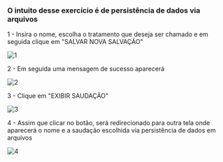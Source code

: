 ### O intuito desse exercício é de persistência de dados via arquivos

1 - Insira o nome, escolha o tratamento que deseja ser chamado e em seguida clique em "SALVAR NOVA SALVAÇÃO"

![1](https://user-images.githubusercontent.com/28809180/183777566-624ed47b-924f-44b1-a815-679b9ccab7e1.png)

2 - Em seguida uma mensagem de sucesso aparecerá

![2](https://user-images.githubusercontent.com/28809180/183777624-7d42042f-37f8-49f0-914a-f989981c8ea5.png)

3 - Clique em "EXIBIR SAUDAÇÃO"

![3](https://user-images.githubusercontent.com/28809180/183777833-2c05ffe5-20eb-414a-97b0-e70baefcefd4.jpg)

4 - Assim que clicar no botão, será redirecionado para outra tela onde aparecerá o nome e a saudação escolhida via persistência de dados em arquivos

![4](https://user-images.githubusercontent.com/28809180/183777991-c68977d0-efd2-4ab5-b8e9-71b6ca46639b.jpg)
